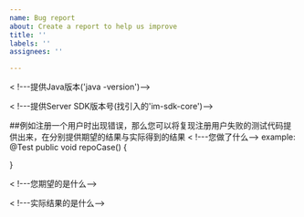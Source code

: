 ```yaml
---
name: Bug report
about: Create a report to help us improve
title: ''
labels: ''
assignees: ''

---
```


< !---提供Java版本('java -version')-->

< !---提供Server SDK版本号(找引入的'im-sdk-core')-->

##例如注册一个用户时出现错误，那么您可以将复现注册用户失败的测试代码提供出来，在分别提供期望的结果与实际得到的结果
< !---您做了什么-->
example:
@Test
public void repoCase() {

}

< !---您期望的是什么-->

< !---实际结果的是什么-->
